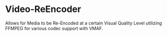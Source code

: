# Video-ReEncoder
Allows for Media to be Re-Encoded at a certain Visual Quality Level utilizing FFMPEG for various codec support with VMAF.
